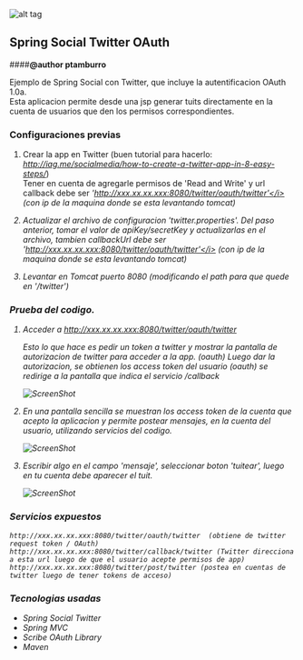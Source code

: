
![alt tag](https://github.com/elbambaproject/spring-social-twitter-OAuth/blob/master/src/main/webapp/WEB-INF/github-img/header.png)
## Spring Social Twitter OAuth  
####<b>@author ptamburro</b>

Ejemplo de Spring Social con Twitter, que incluye la autentificacion OAuth 1.0a.<br>
Esta aplicacion permite desde una jsp generar tuits directamente en la cuenta de usuarios
que den los permisos correspondientes. 

 

### Configuraciones previas

1. Crear la app en Twitter
   (buen tutorial para hacerlo: <i>http://iag.me/socialmedia/how-to-create-a-twitter-app-in-8-easy-steps/</i>)<br> 
   Tener en cuenta de agregarle permisos de 'Read and Write' y url callback debe ser <i>'http://xxx.xx.xx.xxx:8080/twitter/oauth/twitter'</i> 
   (con ip de la maquina donde se esta levantando tomcat)
   
2. Actualizar el archivo de configuracion 'twitter.properties'. Del paso anterior, tomar el valor de apiKey/secretKey y actualizarlas en el archivo, 
   tambien callbackUrl debe ser <i>'http://xxx.xx.xx.xxx:8080/twitter/oauth/twitter'</i> (con ip de la maquina donde se esta levantando tomcat)  

3. Levantar en Tomcat puerto 8080 (modificando el path para que quede en <i>'/twitter'</i>)  
   

### Prueba del codigo.

1.  Acceder a http://xxx.xx.xx.xxx:8080/twitter/oauth/twitter
         
    Esto lo que hace es pedir un token a twitter y mostrar la pantalla de autorizacion de twitter para acceder a la app. (oauth)
    Luego dar la autorizacion, se obtienen los access token del usuario (oauth) 
    se redirige a la pantalla que indica el servicio /callback 
    
 	![ScreenShot](https://github.com/elbambaproject/spring-social-twitter-OAuth/blob/master/src/main/webapp/WEB-INF/github-img/autorize.png)
    
    
2.  En una pantalla sencilla se muestran los access token de la cuenta que acepto la aplicacion y permite postear mensajes, en la cuenta
    del usuario, utilizando servicios del codigo.     

	![ScreenShot](https://github.com/elbambaproject/spring-social-twitter-OAuth/blob/master/src/main/webapp/WEB-INF/github-img/tuit-app.png)
	
3.	Escribir algo en el campo 'mensaje', seleccionar boton 'tuitear', luego en tu cuenta debe aparecer el tuit.

	![ScreenShot](https://github.com/elbambaproject/spring-social-twitter-OAuth/blob/master/src/main/webapp/WEB-INF/github-img/tuit-generated.png)

### Servicios expuestos

	http://xxx.xx.xx.xxx:8080/twitter/oauth/twitter  (obtiene de twitter request token / OAuth)
	http://xxx.xx.xx.xxx:8080/twitter/callback/twitter (Twitter direcciona a esta url luego de que el usuario acepte permisos de app)
	http://xxx.xx.xx.xxx:8080/twitter/post/twitter (postea en cuentas de twitter luego de tener tokens de acceso)


### Tecnologias usadas
- Spring Social Twitter
- Spring MVC
- Scribe OAuth Library
- Maven
